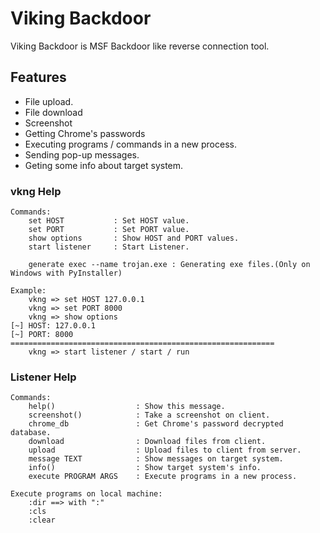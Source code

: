 # Viking Backdoor

Viking Backdoor is MSF Backdoor like reverse connection tool.

## Features
- File upload.
- File download
- Screenshot
- Getting Chrome's passwords
- Executing programs / commands in a new process.
- Sending pop-up messages.
- Geting some info about target system.


### vkng Help
	Commands:
	    set HOST           : Set HOST value.
	    set PORT           : Set PORT value.
	    show options       : Show HOST and PORT values.
	    start listener     : Start Listener.

	    generate exec --name trojan.exe : Generating exe files.(Only on Windows with PyInstaller)

	Example:
	    vkng => set HOST 127.0.0.1
	    vkng => set PORT 8000
	    vkng => show options
	[~] HOST: 127.0.0.1
	[~] PORT: 8000
	===========================================================
	    vkng => start listener / start / run

### Listener Help

	Commands:
	    help()                  : Show this message.
	    screenshot()            : Take a screenshot on client.
	    chrome_db               : Get Chrome's password decrypted database.
	    download                : Download files from client.
	    upload                  : Upload files to client from server.
	    message TEXT            : Show messages on target system.
	    info()                  : Show target system's info.
	    execute PROGRAM ARGS    : Execute programs in a new process.

	Execute programs on local machine:
	    :dir ==> with ":"
	    :cls
	    :clear
